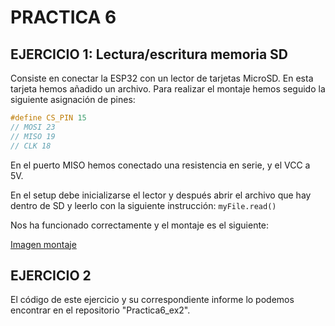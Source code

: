 # PRACTICA 6
## EJERCICIO 1: Lectura/escritura memoria SD
Consiste en conectar la ESP32 con un lector de tarjetas MicroSD. En esta tarjeta hemos añadido un archivo. Para realizar el montaje hemos seguido la siguiente asignación de pines:
```cpp
#define CS_PIN 15
// MOSI 23
// MISO 19
// CLK 18
```
En el puerto MISO hemos conectado una resistencia en serie, y el VCC a 5V.

En el setup debe inicializarse el lector y después abrir el archivo que hay dentro de SD y leerlo con la siguiente instrucción: ```myFile.read()```

Nos ha funcionado correctamente y el montaje es el siguiente:

[Imagen montaje](https://drive.google.com/file/d/1PRdirnKIYyA6SJ73pjihNdsQnBCB6y9t/view?usp=sharing)


## EJERCICIO 2
El código de este ejercicio y su correspondiente informe lo podemos encontrar en el repositorio "Practica6_ex2".